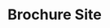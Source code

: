 ---
title: Brochure Site
class: brochure-site
image_path: /images/products/brochure-site.jpg
target_path: http://brochuredemo.com
devices_path: /platform?website=brochuredemo.com&fullscreen=false&desktop-only=false
---